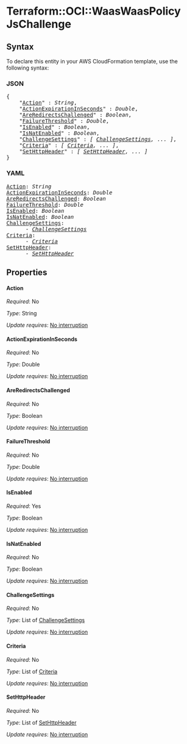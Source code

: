 # Terraform::OCI::WaasWaasPolicy JsChallenge

## Syntax

To declare this entity in your AWS CloudFormation template, use the following syntax:

### JSON

<pre>
{
    "<a href="#action" title="Action">Action</a>" : <i>String</i>,
    "<a href="#actionexpirationinseconds" title="ActionExpirationInSeconds">ActionExpirationInSeconds</a>" : <i>Double</i>,
    "<a href="#areredirectschallenged" title="AreRedirectsChallenged">AreRedirectsChallenged</a>" : <i>Boolean</i>,
    "<a href="#failurethreshold" title="FailureThreshold">FailureThreshold</a>" : <i>Double</i>,
    "<a href="#isenabled" title="IsEnabled">IsEnabled</a>" : <i>Boolean</i>,
    "<a href="#isnatenabled" title="IsNatEnabled">IsNatEnabled</a>" : <i>Boolean</i>,
    "<a href="#challengesettings" title="ChallengeSettings">ChallengeSettings</a>" : <i>[ <a href="jschallenge-challengesettings.md">ChallengeSettings</a>, ... ]</i>,
    "<a href="#criteria" title="Criteria">Criteria</a>" : <i>[ <a href="jschallenge-criteria.md">Criteria</a>, ... ]</i>,
    "<a href="#sethttpheader" title="SetHttpHeader">SetHttpHeader</a>" : <i>[ <a href="jschallenge-sethttpheader.md">SetHttpHeader</a>, ... ]</i>
}
</pre>

### YAML

<pre>
<a href="#action" title="Action">Action</a>: <i>String</i>
<a href="#actionexpirationinseconds" title="ActionExpirationInSeconds">ActionExpirationInSeconds</a>: <i>Double</i>
<a href="#areredirectschallenged" title="AreRedirectsChallenged">AreRedirectsChallenged</a>: <i>Boolean</i>
<a href="#failurethreshold" title="FailureThreshold">FailureThreshold</a>: <i>Double</i>
<a href="#isenabled" title="IsEnabled">IsEnabled</a>: <i>Boolean</i>
<a href="#isnatenabled" title="IsNatEnabled">IsNatEnabled</a>: <i>Boolean</i>
<a href="#challengesettings" title="ChallengeSettings">ChallengeSettings</a>: <i>
      - <a href="jschallenge-challengesettings.md">ChallengeSettings</a></i>
<a href="#criteria" title="Criteria">Criteria</a>: <i>
      - <a href="jschallenge-criteria.md">Criteria</a></i>
<a href="#sethttpheader" title="SetHttpHeader">SetHttpHeader</a>: <i>
      - <a href="jschallenge-sethttpheader.md">SetHttpHeader</a></i>
</pre>

## Properties

#### Action

_Required_: No

_Type_: String

_Update requires_: [No interruption](https://docs.aws.amazon.com/AWSCloudFormation/latest/UserGuide/using-cfn-updating-stacks-update-behaviors.html#update-no-interrupt)

#### ActionExpirationInSeconds

_Required_: No

_Type_: Double

_Update requires_: [No interruption](https://docs.aws.amazon.com/AWSCloudFormation/latest/UserGuide/using-cfn-updating-stacks-update-behaviors.html#update-no-interrupt)

#### AreRedirectsChallenged

_Required_: No

_Type_: Boolean

_Update requires_: [No interruption](https://docs.aws.amazon.com/AWSCloudFormation/latest/UserGuide/using-cfn-updating-stacks-update-behaviors.html#update-no-interrupt)

#### FailureThreshold

_Required_: No

_Type_: Double

_Update requires_: [No interruption](https://docs.aws.amazon.com/AWSCloudFormation/latest/UserGuide/using-cfn-updating-stacks-update-behaviors.html#update-no-interrupt)

#### IsEnabled

_Required_: Yes

_Type_: Boolean

_Update requires_: [No interruption](https://docs.aws.amazon.com/AWSCloudFormation/latest/UserGuide/using-cfn-updating-stacks-update-behaviors.html#update-no-interrupt)

#### IsNatEnabled

_Required_: No

_Type_: Boolean

_Update requires_: [No interruption](https://docs.aws.amazon.com/AWSCloudFormation/latest/UserGuide/using-cfn-updating-stacks-update-behaviors.html#update-no-interrupt)

#### ChallengeSettings

_Required_: No

_Type_: List of <a href="jschallenge-challengesettings.md">ChallengeSettings</a>

_Update requires_: [No interruption](https://docs.aws.amazon.com/AWSCloudFormation/latest/UserGuide/using-cfn-updating-stacks-update-behaviors.html#update-no-interrupt)

#### Criteria

_Required_: No

_Type_: List of <a href="jschallenge-criteria.md">Criteria</a>

_Update requires_: [No interruption](https://docs.aws.amazon.com/AWSCloudFormation/latest/UserGuide/using-cfn-updating-stacks-update-behaviors.html#update-no-interrupt)

#### SetHttpHeader

_Required_: No

_Type_: List of <a href="jschallenge-sethttpheader.md">SetHttpHeader</a>

_Update requires_: [No interruption](https://docs.aws.amazon.com/AWSCloudFormation/latest/UserGuide/using-cfn-updating-stacks-update-behaviors.html#update-no-interrupt)

